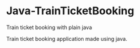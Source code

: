 # Java-TrainTicketBooking
Train ticket booking with plain java

Train ticket booking application made using java.
